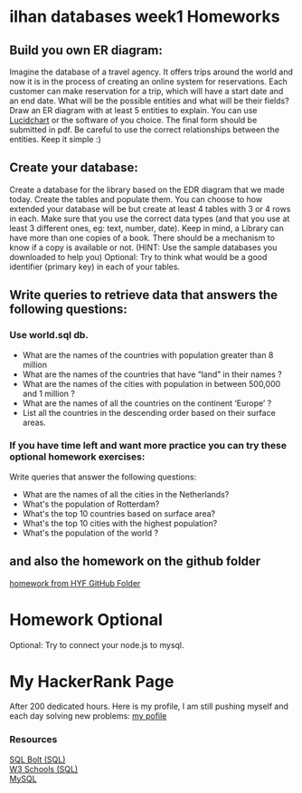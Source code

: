 # ilhan databases week1 Homeworks

## Build you own ER diagram:

Imagine the database of a travel agency. It offers trips around the world and now it is in the process of creating an online system for reservations. Each customer can make reservation for a trip, which will have a start date and an end date. What will be the possible entities and what will be their fields? Draw an ER diagram with at least 5 entities to explain.
You can use [Lucidchart](https://www.lucidchart.com/pages/) or the software of you choice. The final form should be submitted in pdf. Be careful to use the correct relationships between the entities. Keep it simple :)

## Create your database:

Create a database for the library based on the EDR diagram that we made today. Create the tables and populate them. You can choose to how extended your database will be but create at least 4 tables with 3 or 4 rows in each. Make sure that you use the correct data types (and that you use at least 3 different ones, eg: text, number, date). Keep in mind, a Library can have more than one copies of a book. There should be a mechanism to know if a copy is available or not. (HINT: Use the sample databases you downloaded to help you)
Optional: Try to think what would be a good identifier (primary key) in each of your tables.

## Write queries to retrieve data that answers the following questions:

### Use world.sql db.

- What are the names of the countries with population greater than 8 million
- What are the names of the countries that have “land” in their names ?
- What are the names of the cities with population in between 500,000 and 1 million ?
- What are the names of all the countries on the continent ‘Europe’ ?
- List all the countries in the descending order based on their surface areas.

### If you have time left and want more practice you can try these optional homework exercises:

Write queries that answer the following questions:

- What are the names of all the cities in the Netherlands?
- What's the population of Rotterdam?
- What's the top 10 countries based on surface area?
- What's the top 10 cities with the highest population?
- What's the population of the world ?

## and also the homework on the github folder

[homework from HYF GitHub Folder](https://github.com/HackYourFutureBelgium/databases/tree/master/week-1-homework)

# Homework Optional

Optional: Try to connect your node.js to mysql.

# My HackerRank Page

After 200 dedicated hours. Here is my profile, I am still pushing myself and each day solving new problems: [my pofile](https://www.hackerrank.com/ikoral)

### Resources

[SQL Bolt (SQL)](https://sqlbolt.com/) <br/>
[W3 Schools (SQL)](https://www.w3schools.com/sql/)<br/>
[MySQL](https://www.tutorialspoint.com/mysql/mysql-introduction.htm)<br/>
